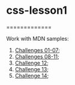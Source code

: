 # css-lesson1
=============

Work with MDN samples:
 1. [Challenges 01-07](https://nataliya-uzva.github.io/css-lesson1/challenge%201-7.html);
 2. [Challenges 08-11](https://nataliya-uzva.github.io/css-lesson1/challenge%208-11.html);
 3. [Challenge 12](https://nataliya-uzva.github.io/css-lesson1/layout%2012.html);
 4. [Challenge 13](https://nataliya-uzva.github.io/css-lesson1/tables%2013.html);
 5. [Challenge 14](https://nataliya-uzva.github.io/css-lesson1/media%2014.html);
